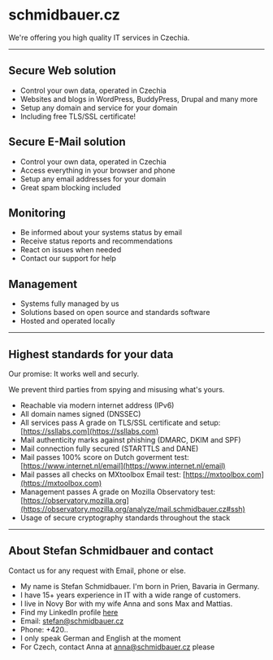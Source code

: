 # schmidbauer.cz 

We're offering you high quality IT services in Czechia.

---

## Secure Web solution
- Control your own data, operated in Czechia 
- Websites and blogs in WordPress, BuddyPress, Drupal and many more
- Setup any domain and service for your domain
- Including free TLS/SSL certificate!

## Secure E-Mail solution
- Control your own data, operated in Czechia 
- Access everything in your browser and phone
- Setup any email addresses for your domain
- Great spam blocking included

## Monitoring
- Be informed about your systems status by email
- Receive status reports and recommendations
- React on issues when needed
- Contact our support for help

## Management
- Systems fully managed by us
- Solutions based on open source and standards software
- Hosted and operated locally

---

## Highest standards for your data

Our promise: It works well and securly.

We prevent third parties from spying and misusing what's yours.

- Reachable via modern internet address (IPv6)
- All domain names signed (DNSSEC)
- All services pass A grade on TLS/SSL certificate and setup: [https://ssllabs.com](https://ssllabs.com)
- Mail authenticity marks against phishing (DMARC, DKIM and SPF)
- Mail connection fully secured (STARTTLS and DANE)
- Mail passes 100% score on Dutch goverment test: [https://www.internet.nl/email](https://www.internet.nl/email)
- Mail passes all checks on MXtoolbox Email test: [https://mxtoolbox.com](https://mxtoolbox.com)
- Management passes A grade on Mozilla Observatory test: [https://observatory.mozilla.org](https://observatory.mozilla.org/analyze/mail.schmidbauer.cz#ssh)
- Usage of secure cryptography standards throughout the stack

---

## About Stefan Schmidbauer and contact

Contact us for any request with Email, phone or else.

- My name is Stefan Schmidbauer. I'm born in Prien, Bavaria in Germany. 
- I have 15+ years experience in IT with a wide range of customers.
- I live in Novy Bor with my wife Anna and sons Max and Mattias.
- Find my LinkedIn profile [here](https://www.linkedin.com/in/stefanschmidbauer/)
- Email: [stefan@schmidbauer.cz](mailto:stefan@schmidbauer.cz)
- Phone: +420..
- I only speak German and English at the moment
- For Czech, contact Anna at [anna@schmidbauer.cz](mailto:anna@schmidbauer.cz) please
